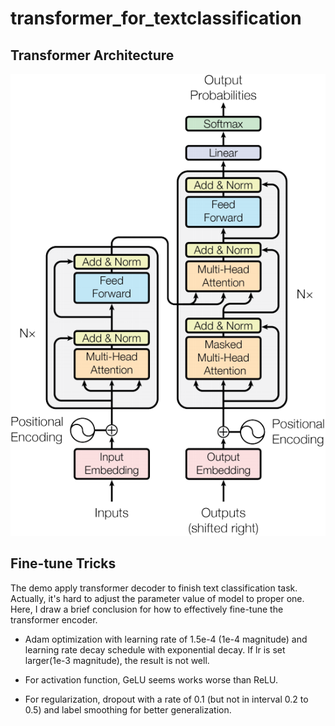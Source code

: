 # transformer_for_textclassification

## Transformer Architecture
<img src="imgs/trans_structure.png"/>

## Fine-tune Tricks
The demo apply transformer decoder to finish text classification task. Actually, it's hard to adjust the parameter value of model to proper one. Here, I draw a brief conclusion for how to effectively fine-tune the transformer encoder.

+ Adam optimization with learning rate of 1.5e-4 (1e-4 magnitude) and learning rate decay schedule with exponential decay. If lr is set larger(1e-3 magnitude), the result is not well.

+ For activation function, GeLU seems works worse than ReLU.

+ For regularization, dropout with a rate of 0.1 (but not in interval 0.2 to 0.5) and label smoothing for better generalization.


